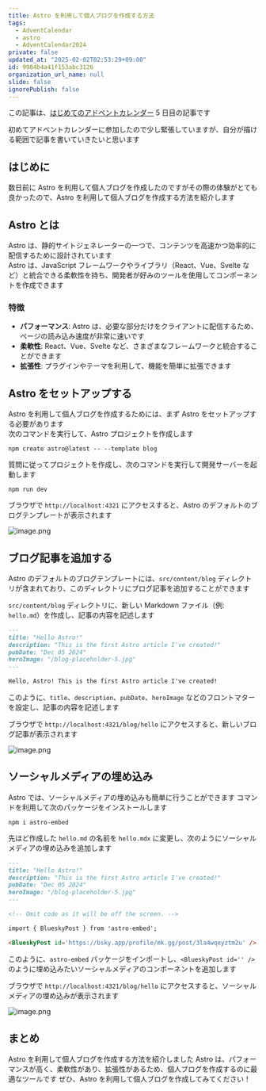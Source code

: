 ```yaml
---
title: Astro を利用して個人ブログを作成する方法
tags:
  - AdventCalendar
  - astro
  - AdventCalendar2024
private: false
updated_at: "2025-02-02T02:53:29+09:00"
id: 9984b4a41f153abc3126
organization_url_name: null
slide: false
ignorePublish: false
---
```


この記事は、[はじめてのアドベントカレンダー](https://qiita.com/advent-calendar/2024/first-time) 5 日目の記事です

初めてアドベントカレンダーに参加したので少し緊張していますが、自分が描ける範囲で記事を書いていきたいと思います

## はじめに

数日前に Astro を利用して個人ブログを作成したのですがその際の体験がとても良かったので、Astro を利用して個人ブログを作成する方法を紹介します

## Astro とは

Astro は、静的サイトジェネレーターの一つで、コンテンツを高速かつ効率的に配信するために設計されています  
Astro は、JavaScript フレームワークやライブラリ（React、Vue、Svelte など）と統合できる柔軟性を持ち、開発者が好みのツールを使用してコンポーネントを作成できます

### 特徴

- **パフォーマンス**: Astro は、必要な部分だけをクライアントに配信するため、ページの読み込み速度が非常に速いです
- **柔軟性**: React、Vue、Svelte など、さまざまなフレームワークと統合することができます
- **拡張性**: プラグインやテーマを利用して、機能を簡単に拡張できます

## Astro をセットアップする

Astro を利用して個人ブログを作成するためには、まず Astro をセットアップする必要があります  
次のコマンドを実行して、Astro プロジェクトを作成します

```shell
npm create astro@latest -- --template blog
```

質問に従ってプロジェクトを作成し、次のコマンドを実行して開発サーバーを起動します

```shell
npm run dev
```

ブラウザで `http://localhost:4321` にアクセスすると、Astro のデフォルトのブログテンプレートが表示されます

![image.png](https://qiita-image-store.s3.ap-northeast-1.amazonaws.com/0/3480180/bca8016c-cb0b-a8c8-3345-e842b11018e8.png)

## ブログ記事を追加する

Astro のデフォルトのブログテンプレートには、`src/content/blog` ディレクトリが含まれており、このディレクトリにブログ記事を追加することができます

`src/content/blog` ディレクトリに、新しい Markdown ファイル（例: `hello.md`）を作成し、記事の内容を記述します

```markdown
---
title: "Hello Astro!"
description: "This is the first Astro article I've created!"
pubDate: "Dec 05 2024"
heroImage: "/blog-placeholder-5.jpg"
---

Hello, Astro! This is the first Astro article I've created!
```

このように、`title`、`description`、`pubDate`、`heroImage` などのフロントマターを設定し、記事の内容を記述します

ブラウザで `http://localhost:4321/blog/hello` にアクセスすると、新しいブログ記事が表示されます

![image.png](https://qiita-image-store.s3.ap-northeast-1.amazonaws.com/0/3480180/b2a7cb6e-52f6-4d3f-11d8-b2baf71f6ddf.png)

## ソーシャルメディアの埋め込み

Astro では、ソーシャルメディアの埋め込みも簡単に行うことができます
コマンドを利用して次のパッケージをインストールします

```shell
npm i astro-embed
```

先ほど作成した `hello.md` の名前を `hello.mdx` に変更し、次のようにソーシャルメディアの埋め込みを追加します

```markdown
---
title: "Hello Astro!"
description: "This is the first Astro article I've created!"
pubDate: "Dec 05 2024"
heroImage: "/blog-placeholder-5.jpg"
---

<!-- Omit code as it will be off the screen. -->

import { BlueskyPost } from 'astro-embed';

<BlueskyPost id='https://bsky.app/profile/mk.gg/post/3la4wqeyztm2u' />
```

このように、`astro-embed` パッケージをインポートし、`<BlueskyPost id='' />` のように埋め込みたいソーシャルメディアのコンポーネントを追加します

ブラウザで `http://localhost:4321/blog/hello` にアクセスすると、ソーシャルメディアの埋め込みが表示されます

![image.png](https://qiita-image-store.s3.ap-northeast-1.amazonaws.com/0/3480180/9948669c-7b12-7a99-be91-aab0b689c5cc.png)

## まとめ

Astro を利用して個人ブログを作成する方法を紹介しました
Astro は、パフォーマンスが高く、柔軟性があり、拡張性があるため、個人ブログを作成するのに最適なツールです
ぜひ、Astro を利用して個人ブログを作成してみてください！
